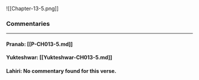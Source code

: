 ![[Chapter-13-5.png]]

### Commentaries

---

#### Pranab: [[P-CH013-5.md]]

#### Yukteshwar: [[Yukteshwar-CH013-5.md]]

#### Lahiri: No commentary found for this verse.
